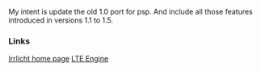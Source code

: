 My intent is update the old  1.0 port for psp.
And include all those features introduced in versions 1.1 to 1.5.

### Links ###
[Irrlicht home page](http://www.irrlicht.sourceforge.net)
[LTE Engine](http://www.ltestudios.com)